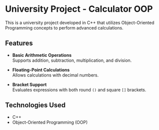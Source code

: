 # University Project - Calculator OOP  

This is a university project developed in C++ that utilizes Object-Oriented Programming concepts to perform advanced calculations.  

## Features  

- **Basic Arithmetic Operations**  
  Supports addition, subtraction, multiplication, and division.  

- **Floating-Point Calculations**  
  Allows calculations with decimal numbers.  

- **Bracket Support**  
  Evaluates expressions with both round `()` and square `[]` brackets.

## Technologies Used  

- C++  
- Object-Oriented Programming (OOP)  

